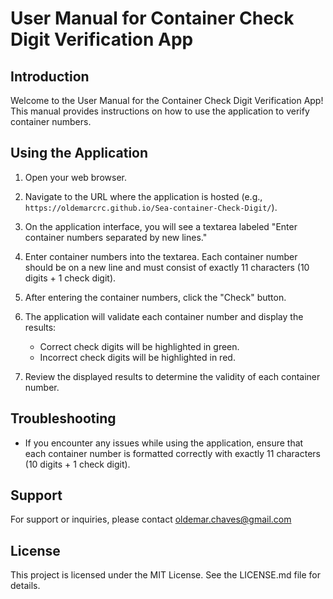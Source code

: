 # User Manual for Container Check Digit Verification App

## Introduction

Welcome to the User Manual for the Container Check Digit Verification App! This manual provides instructions on how to use the application to verify container numbers.

## Using the Application

1. Open your web browser.

2. Navigate to the URL where the application is hosted (e.g., `https://oldemarcrc.github.io/Sea-container-Check-Digit/`).

4. On the application interface, you will see a textarea labeled "Enter container numbers separated by new lines."

5. Enter container numbers into the textarea. Each container number should be on a new line and must consist of exactly 11 characters (10 digits + 1 check digit).

6. After entering the container numbers, click the "Check" button.

7. The application will validate each container number and display the results:
   - Correct check digits will be highlighted in green.
   - Incorrect check digits will be highlighted in red.

8. Review the displayed results to determine the validity of each container number.

## Troubleshooting

- If you encounter any issues while using the application, ensure that each container number is formatted correctly with exactly 11 characters (10 digits + 1 check digit).

## Support

For support or inquiries, please contact oldemar.chaves@gmail.com

## License

This project is licensed under the MIT License. See the LICENSE.md file for details.



